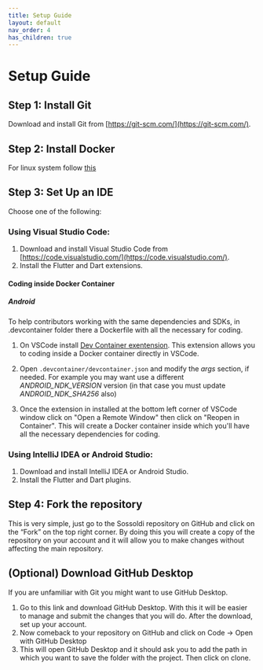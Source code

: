 ```yaml
---
title: Setup Guide
layout: default
nav_order: 4
has_children: true
---
```

# Setup Guide

## Step 1: Install Git

Download and install Git from [https://git-scm.com/](https://git-scm.com/).

## Step 2: Install Docker

For linux system follow [this](https://docs.docker.com/engine/install/ubuntu/)

## Step 3: Set Up an IDE

Choose one of the following:

### Using Visual Studio Code:

1. Download and install Visual Studio Code from [https://code.visualstudio.com/](https://code.visualstudio.com/).
2. Install the Flutter and Dart extensions.

#### Coding inside Docker Container

##### Android

To help contributors working with the same dependencies and SDKs, in .devcontainer folder there a Dockerfile with all the necessary for coding.

1. On VSCode install [Dev Container exentension](https://marketplace.visualstudio.com/items?itemName=ms-vscode-remote.remote-containers). This extension allows you to coding inside a Docker container directly in VSCode.

2. Open ```.devcontainer/devcontainer.json``` and modify the *args* section, if needed. For example you may want use a different *ANDROID_NDK_VERSION* version (in that case you must update *ANDROID_NDK_SHA256* also)

3. Once the extension in installed at the bottom left corner of VSCode window click on "Open a Remote Window" then click on "Reopen in Container". This will create a Docker container inside which you'll have all the necessary dependencies for coding.

### Using IntelliJ IDEA or Android Studio:

1. Download and install IntelliJ IDEA or Android Studio.
2. Install the Flutter and Dart plugins.

## Step 4: Fork the repository

This is very simple, just go to the Sossoldi repository on GitHub and click on the “Fork” on the top right corner. By doing this you will create a copy of the repository on your account and it will allow you to make changes without affecting the main repository.

## (Optional) Download GitHub Desktop

If you are unfamiliar with Git you might want to use GitHub Desktop.

1. Go to this link and download GitHub Desktop. With this it will be easier to manage and submit the changes that you will do. After the download, set up your account.
2. Now comeback to your repository on GitHub and click on Code -> Open with GitHub Desktop
3. This will open GitHub Desktop and it should ask you to add the path in which you want to save the folder with the project. Then click on clone.
